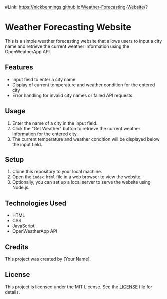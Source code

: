 #Link: https://nickbennings.github.io/Weather-Forecasting-Website/?
# Weather Forecasting Website

This is a simple weather forecasting website that allows users to input a city name and retrieve the current weather information using the OpenWeatherApp API.

## Features

- Input field to enter a city name
- Display of current temperature and weather condition for the entered city
- Error handling for invalid city names or failed API requests

## Usage

1. Enter the name of a city in the input field.
2. Click the "Get Weather" button to retrieve the current weather information for the entered city.
3. The current temperature and weather condition will be displayed below the input field.

## Setup

1. Clone this repository to your local machine.
2. Open the `index.html` file in a web browser to view the website.
3. Optionally, you can set up a local server to serve the website using Node.js.

## Technologies Used

- HTML
- CSS
- JavaScript
- OpenWeatherApp API

## Credits

This project was created by [Your Name].

## License

This project is licensed under the MIT License. See the [LICENSE](LICENSE) file for details.
